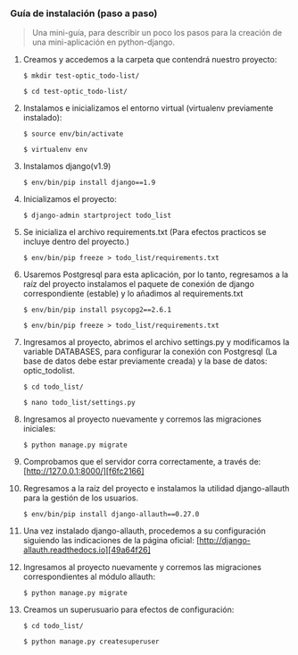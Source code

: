 ### Guía de instalación (paso a paso)

>Una mini-guía, para describir un poco los pasos para la creación de una mini-aplicación en python-django.

1. Creamos y accedemos a la carpeta que contendrá nuestro proyecto:<br>
    ```
    $ mkdir test-optic_todo-list/
    ```

    ```
    $ cd test-optic_todo-list/
    ```
2. Instalamos e inicializamos el entorno virtual (virtualenv previamente instalado):<br>
    ```
    $ source env/bin/activate
    ```

    ```
    $ virtualenv env
    ```
3. Instalamos django(v1.9)<br>
    ```
    $ env/bin/pip install django==1.9
    ```

4. Inicializamos el proyecto:<br>
    ```
    $ django-admin startproject todo_list
    ```

5. Se inicializa el archivo requirements.txt (Para efectos practicos se incluye dentro del proyecto.)<br>
    ```
    $ env/bin/pip freeze > todo_list/requirements.txt
    ```

6. Usaremos Postgresql para esta aplicación, por lo tanto, regresamos a la raíz del proyecto instalamos el paquete de conexión de django correspondiente (estable) y lo añadimos al requirements.txt<br>
    ```
    $ env/bin/pip install psycopg2==2.6.1
    ```

    ```
    $ env/bin/pip freeze > todo_list/requirements.txt
    ```
7. Ingresamos al proyecto, abrimos el archivo settings.py y modificamos la variable DATABASES, para configurar la conexión con Postgresql (La base de datos debe estar previamente creada) y la base de datos: optic_todolist.<br>
    ```
    $ cd todo_list/
    ```

    ```
    $ nano todo_list/settings.py
    ```
8. Ingresamos al proyecto nuevamente y corremos las migraciones iniciales:<br>
    ```
    $ python manage.py migrate
    ```

9. Comprobamos que el servidor corra correctamente, a través de: [http://127.0.0.1:8000/][f6fc2166]
10. Regresamos a la raíz del proyecto e instalamos la utilidad django-allauth para la gestión de los usuarios.<br>
    ```
    $ env/bin/pip install django-allauth==0.27.0
    ```

11. Una vez instalado django-allauth, procedemos a su configuración siguiendo las indicaciones de la página oficial: [http://django-allauth.readthedocs.io][49a64f26]
12. Ingresamos al proyecto nuevamente y corremos las migraciones correspondientes al módulo allauth:<br>
    ```
    $ python manage.py migrate
    ```

13. Creamos un superusuario para efectos de configuración:<br>
    ```
    $ cd todo_list/
    ```

    ```
    $ python manage.py createsuperuser
    ```

  [f6fc2166]: # "Tú Servidor Local"
  [49a64f26]: http://django-allauth.readthedocs.io "Documentación Django-allauth"
